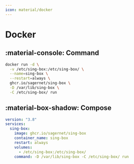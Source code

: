 ```yaml
---
icon: material/docker
---
```


# Docker

## :material-console: Command

```bash
docker run -d \
  -v /etc/sing-box:/etc/sing-box/ \
  --name=sing-box \
  --restart=always \
  ghcr.io/sagernet/sing-box \
  -D /var/lib/sing-box \
  -C /etc/sing-box/ run
```

## :material-box-shadow: Compose

```yaml
version: "3.8"
services:
  sing-box:
    image: ghcr.io/sagernet/sing-box
    container_name: sing-box
    restart: always
    volumes:
      - /etc/sing-box:/etc/sing-box/
    command: -D /var/lib/sing-box -C /etc/sing-box/ run
```
